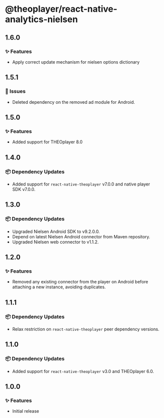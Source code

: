 # @theoplayer/react-native-analytics-nielsen

## 1.6.0

### ✨ Features

- Apply correct update mechanism for nielsen options dictionary

## 1.5.1

### 🐛 Issues

- Deleted dependency on the removed ad module for Android.

## 1.5.0

### ✨ Features

- Added support for THEOplayer 8.0

## 1.4.0

### 📦 Dependency Updates

- Added support for `react-native-theoplayer` v7.0.0 and native player SDK v7.0.0.

## 1.3.0

### 📦 Dependency Updates

- Upgraded Nielsen Android SDK to v9.2.0.0.
- Depend on latest Nielsen Android connector from Maven repository.
- Upgraded Nielsen web connector to v1.1.2.

## 1.2.0

### ✨ Features

- Removed any existing connector from the player on Android before attaching a new instance, avoiding duplicates.

## 1.1.1

### 📦 Dependency Updates

- Relax restriction on `react-native-theoplayer` peer dependency versions.

## 1.1.0

### 📦 Dependency Updates

- Added support for `react-native-theoplayer` v3.0 and THEOplayer 6.0.

## 1.0.0

### ✨ Features

- Initial release
